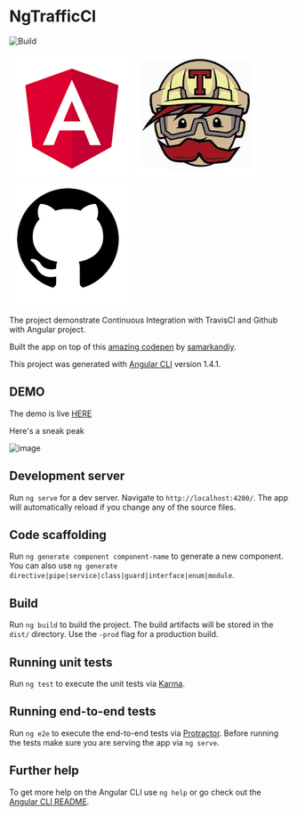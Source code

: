 # NgTrafficCI
![Build](https://travis-ci.org/AhsanAyaz/ng-traffic-ci.svg?branch=master)


![image](src/assets/angular.png)
![image](src/assets/travis.jpeg)
![image](src/assets/github.png)

The project demonstrate Continuous Integration with TravisCI and Github with Angular project.

Built the app on top of this [amazing codepen](https://codepen.io/samarkandiy/pen/JxnCF) by [samarkandiy](https://codepen.io/samarkandiy).

This project was generated with [Angular CLI](https://github.com/angular/angular-cli) version 1.4.1.


## DEMO

The demo is live [HERE](https://ahsanayaz.github.io/ng-traffic-ci)

Here's a sneak peak

![image](src/assets/traffic-app-demo.gif)


## Development server

Run `ng serve` for a dev server. Navigate to `http://localhost:4200/`. The app will automatically reload if you change any of the source files.


## Code scaffolding

Run `ng generate component component-name` to generate a new component. You can also use `ng generate directive|pipe|service|class|guard|interface|enum|module`.

## Build

Run `ng build` to build the project. The build artifacts will be stored in the `dist/` directory. Use the `-prod` flag for a production build.

## Running unit tests

Run `ng test` to execute the unit tests via [Karma](https://karma-runner.github.io).

## Running end-to-end tests

Run `ng e2e` to execute the end-to-end tests via [Protractor](http://www.protractortest.org/).
Before running the tests make sure you are serving the app via `ng serve`.

## Further help

To get more help on the Angular CLI use `ng help` or go check out the [Angular CLI README](https://github.com/angular/angular-cli/blob/master/README.md).
